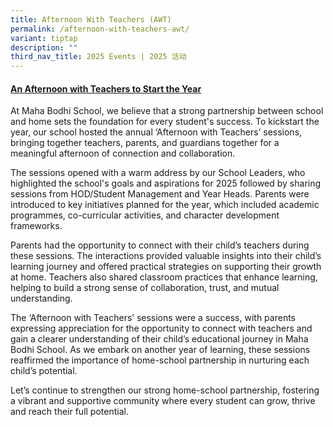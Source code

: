 ```yaml
---
title: Afternoon With Teachers (AWT)
permalink: /afternoon-with-teachers-awt/
variant: tiptap
description: ""
third_nav_title: 2025 Events | 2025 活动
---
```

<h4><strong><u>An Afternoon with Teachers to Start the Year</u></strong></h4>
<p>At Maha Bodhi School, we believe that a strong partnership between school
and home sets the foundation for every student's success. To kickstart
the year, our school hosted the annual ‘Afternoon with Teachers’ sessions,
bringing together teachers, parents, and guardians together for a meaningful
afternoon of connection and collaboration.</p>
<p>The sessions opened with a warm address by our School Leaders, who highlighted
the school's goals and aspirations for 2025 followed by sharing sessions
from HOD/Student Management and Year Heads. Parents were introduced to
key initiatives planned for the year, which included academic programmes,
co-curricular activities, and character development frameworks.</p>
<p>Parents had the opportunity to connect with their child’s teachers during
these sessions. The interactions provided valuable insights into their
child’s learning journey and offered practical strategies on supporting
their growth at home. Teachers also shared classroom practices that enhance
learning, helping to build a strong sense of collaboration, trust, and
mutual understanding.</p>
<p>The ‘Afternoon with Teachers’ sessions were a success, with parents expressing
appreciation for the opportunity to connect with teachers and gain a clearer
understanding of their child’s educational journey in Maha Bodhi School.
As we embark on another year of learning, these sessions reaffirmed the
importance of home-school partnership in nurturing each child’s potential.</p>
<p>Let’s continue to strengthen our strong home-school partnership, fostering
a vibrant and supportive community where every student can grow, thrive
and reach their full potential.</p>
<p></p>